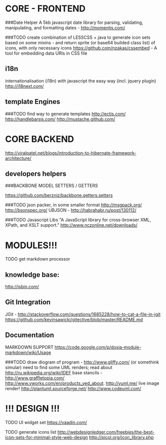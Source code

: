 CORE - FRONTEND
===============

###Date Helper
 A 5kb javascript date library for parsing, validating, manipulating, and formatting dates - http://momentjs.com/

###TODO create combination of LESSCSS + java to generate icon sets based on some mixins - and return sprite (or base64 builded class list) of icons, with only necessary icons
https://github.com/nzakas/cssembed - A tool for embedding data URIs in CSS file

i18n
----

internationalisation (i18n) with javascript the easy way (incl. jquery plugin) http://i18next.com/


template Engines
----------------

###TODO find way to generate templates
http://ectjs.com/
http://handlebarsjs.com/
http://mustache.github.com/

CORE BACKEND
============

http://viralpatel.net/blogs/introduction-to-hibernate-framework-architecture/


developers helpers
------------------

###BACKBONE MODEL SETTERS / GETTERS

https://github.com/berzniz/backbone.getters.setters

###TODO json packer, in some smaller format
 http://msgpack.org/
 http://bsonspec.org/
 UBJSON - http://habrahabr.ru/post/130112/

###TODO Javascript Libs  "A JavaScript library for cross-browser XML, XPath, and XSLT support."
 http://www.nczonline.net/downloads/

 MODULES!!!
===========

TODO get markdown processor


knowledge base:
---------------

http://jsbin.com/

Git Integration
---------------

JGit - http://stackoverflow.com/questions/1685228/how-to-cat-a-file-in-jgit
https://github.com/kevinsawicki/gitective/blob/master/README.md

Documentation
-------------

MARKDOWN SUPPORT https://code.google.com/p/doxia-module-markdown/wiki/Usage

###TODO draw diogram of program - http://www.gliffy.com/ (or somethink simular)
need to find some UML renders;
read about http://ru.wikipedia.org/wiki/IDEF
base stancils - http://www.graffletopia.com/
http://www.yworks.com/en/products_yed_about.
http://yuml.me/ live image render!
http://plantuml.sourceforge.net/
http://www.codeuml.com/


!!! DESIGN !!!
==============

TODO UI widget set
https://vaadin.com/


TODO generate icons list
http://webdesignledger.com/freebies/the-best-icon-sets-for-minimal-style-web-design
http://picol.org/icon_library.php



